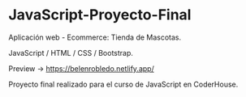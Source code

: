 # JavaScript-Proyecto-Final

Aplicación web - Ecommerce: Tienda de Mascotas.

JavaScript / HTML / CSS / Bootstrap.

Preview -> https://belenrobledo.netlify.app/

Proyecto final realizado para el curso de JavaScript en CoderHouse.
